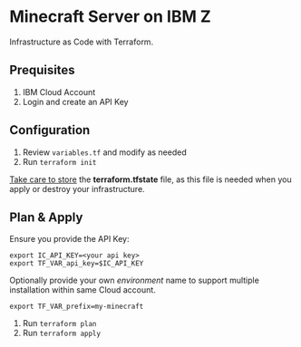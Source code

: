 Minecraft Server on IBM Z 
==========================

Infrastructure as Code with Terraform.


## Prequisites

1. IBM Cloud Account
2. Login and create an API Key


## Configuration

1. Review `variables.tf` and modify as needed
2. Run `terraform init`

[Take care to store](https://spacelift.io/blog/terraform-state) the **terraform.tfstate** file, as this file is needed when you apply or destroy your infrastructure.


## Plan & Apply

Ensure you provide the API Key:

```shell
export IC_API_KEY=<your api key>
export TF_VAR_api_key=$IC_API_KEY
```

Optionally provide your own *environment* name to support multiple installation within same Cloud account.

```shell
export TF_VAR_prefix=my-minecraft
```

1. Run `terraform plan`
2. Run `terraform apply`
